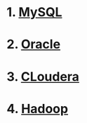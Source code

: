 # 1. [MySQL](Mysql/readme.md)
# 2. [Oracle](Oracle/readme.md)
# 3. [CLoudera](Cloudera/readme.md)
# 4. [Hadoop](Hadoop/readme.md)